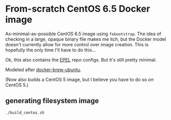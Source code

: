 # From-scratch CentOS 6.5 Docker image

As-minimal-as-possible CentOS 6.5 image using `febootstrap`.  The idea of
checking in a large, opaque binary file makes me itch, but the Docker model
doesn't currently allow for more control over image creation.  This is hopefully
the only time I'll have to do this…

Ok, this also contains the [EPEL](http://fedoraproject.org/wiki/EPEL) repo
configs.  But it's still pretty minimal.

Modeled after [docker-brew-ubuntu](https://github.com/tianon/docker-brew-ubuntu).

(Now also builds a CentOS 5 image, but I believe you have to do so *on* CentOS 5.)

## generating filesystem image

    ./build_centos.sh
